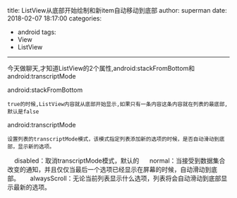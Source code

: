 title: ListView从底部开始绘制和新item自动移动到底部
author: superman
date: 2018-02-07 18:17:00
categories:
- android
tags:
- View
- ListView
---

今天做聊天,才知道ListView的2个属性,android:stackFromBottom和android:transcriptMode

android:stackFromBottom
<!--more-->

    true的时候,ListView内容就从底部开始显示,如果只有一条内容这条内容就在列表的最底部,默认是false

android:transcriptMode

    设置列表的transcriptMode模式，该模式指定列表添加新的选项的时候，是否自动滑动到底部，显示新的选项。 

    disabled：取消transcriptMode模式，默认的 
    normal：当接受到数据集合改变的通知，并且仅仅当最后一个选项已经显示在屏幕的时候，自动滑动到底部。 
    alwaysScroll：无论当前列表显示什么选项，列表将会自动滑动到底部显示最新的选项。 